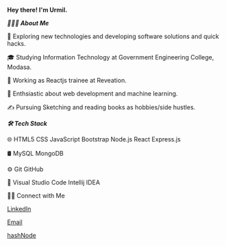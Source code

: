 
**Hey there! I'm Urmil.**


***👨🏻‍💻  About Me***

🤔   Exploring new technologies and developing software solutions and quick hacks.

🎓   Studying Information Technology at Government Engineering College, Modasa.

💼   Working as Reactjs trainee at Reveation.

🌱   Enthsiastic about web development and machine learning.

✍️   Pursuing Sketching and reading books as hobbies/side hustles.



***🛠  Tech Stack***

🌐   HTML5 CSS JavaScript Bootstrap Node.js React Express.js 

🛢   MySQL MongoDB

⚙️   Git GitHub 

🔧   Visual Studio Code Intellij IDEA


🤝🏻  Connect with Me

 [LinkedIn](https://www.linkedin.com/in/urmilbhavsar/) 
 
 [Email](urmilwork1@gmail.com)
 
 [hashNode](https://urmilbhavsar.hashnode.dev/)




